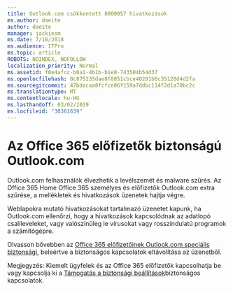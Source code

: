 ```yaml
---
title: Outlook.com csökkentett 8000057 hivatkozások
ms.author: daeite
author: daeite
manager: jackiesm
ms.date: 7/16/2018
ms.audience: ITPro
ms.topic: article
ROBOTS: NOINDEX, NOFOLLOW
localization_priority: Normal
ms.assetid: f0e4afcc-b0a1-4b1b-b1e8-743504b54d37
ms.openlocfilehash: 0c875235dae8f8851cbce40201b6c35120d4d2fa
ms.sourcegitcommit: 47bdacaa8fcfce06f159a7ddbc114f2d1a70bc2c
ms.translationtype: MT
ms.contentlocale: hu-HU
ms.lasthandoff: 03/02/2019
ms.locfileid: "30361639"
---
```

# <a name="advanced-outlookcom-security-for-office-365-subscribers"></a>Az Office 365 előfizetők biztonságú Outlook.com

Outlook.com felhasználók élvezhetik a levélszemét és malware szűrés. Az Office 365 Home Office 365 személyes és előfizetők Outlook.com extra szűrése, a mellékletek és hivatkozások üzenetek hajtja végre.
  
Weblapokra mutató hivatkozásokat tartalmazó üzenetet kapunk, ha Outlook.com ellenőrzi, hogy a hivatkozások kapcsolódnak az adatlopó csalileveleket, vagy valószínűleg le vírusokat vagy rosszindulatú programok a számítógépre.
  
Olvasson bővebben az [Office 365 előfizetőinek Outlook.com speciális biztonsági](https://go.microsoft.com/fwlink/p/?linkid=2006140), beleértve a biztonságos kapcsolatok eltávolítása az üzenetből.
  
Megjegyzés: Kiemelt ügyfelek és az Office 365 előfizetők kapcsolhatja be vagy kapcsolja ki a [Támogatás a biztonsági beállítások](https://outlook.live.com/mail/options/premium/security)biztonságos kapcsolatok.